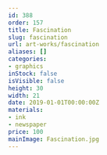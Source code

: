 ```yaml
---
id: 388
order: 157
title: Fascination
slug: fascination
url: art-works/fascination
aliases: []
categories:
- graphics
inStock: false
isVisible: false
height: 30
width: 21
date: 2019-01-01T00:00:00Z
materials:
- ink
- newspaper
price: 100
mainImage: Fascination.jpg
---
```

